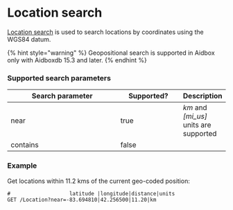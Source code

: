 # Location search

[Location search](https://www.hl7.org/fhir/location.html#search) is used to search locations by coordinates using the WGS84 datum.

{% hint style="warning" %}
Geopositional search is supported in Aidbox only with Aidboxdb 15.3 and later.
{% endhint %}

### Supported search parameters

<table><thead><tr><th width="280">Search parameter</th><th width="138.33333333333331" data-type="checkbox">Supported?</th><th>Description</th></tr></thead><tbody><tr><td>near</td><td>true</td><td><em>km</em> and <em>[mi_us]</em> units are supported</td></tr><tr><td>contains</td><td>false</td><td></td></tr></tbody></table>

### Example

Get locations within 11.2 kms of the current geo-coded position:&#x20;

```
#                   latitude |longitude|distance|units
GET /Location?near=-83.694810|42.256500|11.20|km
```
